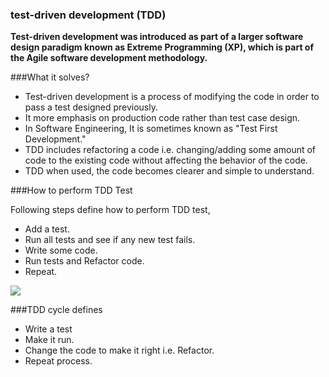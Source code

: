 ###  test-driven development (TDD)

__Test-driven development was introduced as part of a larger software design paradigm known as Extreme Programming (XP), which is part of the Agile software development methodology.__

###What it solves?

- Test-driven development is a process of modifying the code in order to pass a test designed previously.
- It more emphasis on production code rather than test case design.
- In Software Engineering, It is sometimes known as "Test First Development."
- TDD includes refactoring a code i.e. changing/adding some amount of code to the existing code without affecting the behavior of the code.
- TDD when used, the code becomes clearer and simple to understand.


###How to perform TDD Test

Following steps define how to perform TDD test,

- Add a test.
- Run all tests and see if any new test fails.
- Write some code.
- Run tests and Refactor code.
- Repeat.

![](https://www.guru99.com/images/8-2016/081216_0811_TestDrivenD2.png)

###TDD cycle defines
- Write a test
- Make it run.
- Change the code to make it right i.e. Refactor.
- Repeat process.